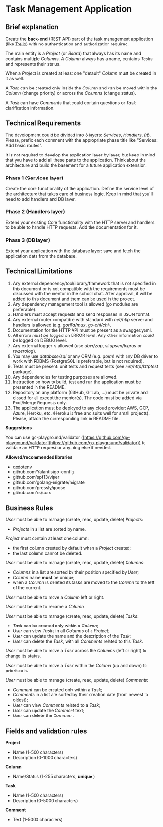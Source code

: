 
# Task Management Application

## Brief explanation

Create the **back-end** (REST API) part of the task management application (like [Trello](https://www.youtube.com/watch?v=noguPYxyv6g)) with no authentication and authorization required.

The main entity is a _Project_ (or _Board_) that always has its name and contains multiple _Columns_. _A Column_ always has a name, contains _Tasks_ and represents their status.

When a _Project_ is created at least one "default" _Column_ must be created in it as well.

A _Task_ can be created only inside the _Column_ and can be moved within the _Column_ (change priority) or across the _Columns_ (change status).

A _Task_ can have _Comments_ that could contain questions or _Task_ clarification information.

## Technical Requirements

The development could be divided into 3 layers: *Services*, *Handlers*, *DB*. Please, prefix each comment with the appropriate phase title like "Services: Add basic routes".

It is not required to develop the application layer by layer, but keep in mind that you have to add all these parts to the application.
Think about the architecture and build the basement for a future application extension.

### Phase 1 (Services layer)

Create the core functionality of the application. Define the service level of the architecture that takes care of business logic. Keep in mind that you&#39;ll need to add handlers and DB layer.

### Phase 2 (Handlers layer)

Extend your existing Core functionality with the HTTP server and handlers to be able to handle HTTP requests. Add the documentation for it.

### Phase 3 (DB layer)

Extend your application with the database layer: save and fetch the application data from the database.

## Technical Limitations

1. Any external dependency/tool/library/framework that is not specified in this document or is not compatible with the requirements must be discussed with the mentor in the school chat. After approval, it will be added to this document and them can be used in the project.
2. Any dependency management tool is allowed (go modules are preferable).
3. Handlers must accept requests and send responses in JSON format.
4. Any external router compatible with standard with _net/http_ server and handlers is allowed (e.g. _gorilla/mux_, _go-chi/chi_).
5. Documentation for the HTTP API must be present as a swagger.yaml.
6. All errors *must be* logged on ERROR level. Any other information *could be* logged on DEBUG level.
7. Any external logger is allowed (use _uber/zap_, _sirupsen/logrus_ or _rs/zerolog_).
8. You may use _database/sql_ or any ORM (e.g. _gorm_) with any DB driver to work with RDBMS (PostgreSQL is preferable, but is not required).
9. Tests must be present: unit tests and request tests (see _net/http/httptest_ package).
10. Any dependencies for testing purposes are allowed.
11. Instruction on how to build, test and run the application must be presented in the README.
12. Repository on any platform (GitHub, GitLab, ...) must be private and closed for all except the mentor(s). The code must be added via Pool/Merge Requests only.
13. The application must be deployed to any cloud provider: AWS, GCP, Azure, Heroku, etc. (Heroku is free and suits well for small projects). Please, attach the corresponding link in README file.

**Suggestions**

You can use go-playground/validator ([https://github.com/go-playground/validator](https://github.com/go-playground/validator)) to validate an HTTP request or anything else if needed.

**Allowed/recommended libraries**

- godotenv
- github.com/Yalantis/go-config
- github.com/spf13/viper
- github.com/golang-migrate/migrate
- github.com/pressly/goose
- github.com/rs/cors

## Business Rules

_User_ must be able to manage (create, read, update, delete) _Projects_:

- _Projects_ in a list are sorted by name.

_Project_ must contain at least one column:

- the first column created by default when a _Project_ created;
- the last column cannot be deleted.

_User_ must be able to manage (create, read, update, delete) _Columns_:

- _Columns_ in a list are sorted by their position specified by _User_;
- _Column_ name **must** be unique;
- when a _Column_ is deleted its tasks are moved to the _Column_ to the left of the current.

_User_ must be able to move a _Column_ left or right.

_User_ must be able to rename a _Column_

_User_ must be able to manage (create, read, update, delete) _Tasks_:

- _Task_ can be created only within a _Column_;
- _User_ can view _Tasks_ in all _Columns_ of a _Project_;
- _User_ can update the name and the description of the _Task_;
- _User_ can delete the _Task_, with all _Comments_ related to this _Task_.

_User_ must be able to move a _Task_ across the _Columns_ (left or right) to change its status.

_User_ must be able to move a _Task_ within the _Column_ (up and down) to prioritize it.

_User_ must be able to manage (create, read, update, delete) _Comments_:

- _Comment_ can be created only within a _Task_;
- _Comments_ in a list are sorted by their creation date (from newest to oldest);
- _User_ can view _Comments_ related to a _Task_;
- _User_ can update the _Comment_ text;
- _User_ can delete the _Comment_.

## Fields and validation rules

**Project**

- Name (1-500 characters)
- Description (0-1000 characters)

**Column**

- Name/Status (1-255 characters, **unique** )

**Task**

- Name (1-500 characters)
- Description (0-5000 characters)

**Comment**

- Text (1-5000 characters)
